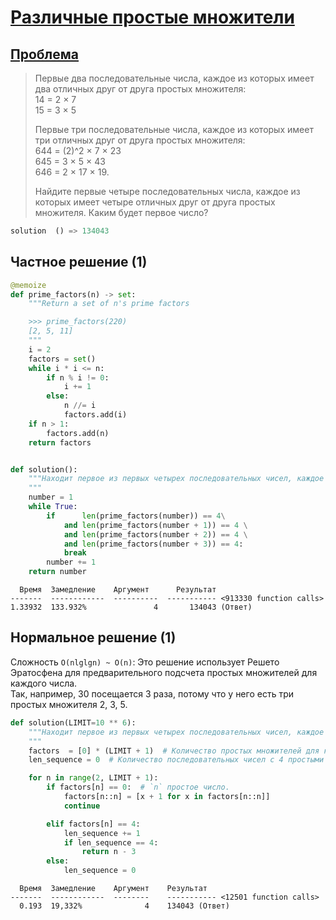 # [Различные простые множители](TODO)

                   
## [Проблема](https://euler.jakumo.org/problems/view/47.html)


>Первые два последовательные числа, каждое из которых имеет два отличных друг от друга простых множителя:
><br>14 = 2 × 7
><br>15 = 3 × 5
>
>Первые три последовательные числа, каждое из которых имеет три отличных друг от друга простых множителя:
><br>644 = (2)^2 × 7 × 23
><br>645 = 3 × 5 × 43
><br>646 = 2 × 17 × 19.
>
>Найдите первые четыре последовательных числа, каждое из которых имеет четыре отличных друг от друга простых множителя. Каким будет первое число?                   

``` python
solution  () => 134043
```

## Частное решение (1)

```python
@memoize
def prime_factors(n) -> set:
    """Return a set of n's prime factors

    >>> prime_factors(220)
    [2, 5, 11]
    """
    i = 2
    factors = set()
    while i * i <= n:
        if n % i != 0:
            i += 1
        else:
            n //= i
            factors.add(i)
    if n > 1:
        factors.add(n)
    return factors


def solution():
    """Находит первое из первых четырех последовательных чисел, каждое из которых имеет четыре отличных друг от друга простых множителя.
    """
    number = 1
    while True:
        if      len(prime_factors(number)) == 4\
            and len(prime_factors(number + 1)) == 4 \
            and len(prime_factors(number + 2)) == 4 \
            and len(prime_factors(number + 3)) == 4:
            break
        number += 1
    return number
```
```text
  Время  Замедление    Аргумент      Результат
-------  ------------  ----------  ----------- <913330 function calls>
1.33932  133.932%               4       134043 (Ответ)
```

## Нормальное решение (1)

Сложность `O(nlg⁡lg⁡n) ~ O(n)`:
Это решение использует Решето Эратосфена для предварительного подсчета простых множителей для каждого числа.
<br>Так, например, 30 посещается 3 раза, потому что у него есть три простых множителя 2, 3, 5.



```python
def solution(LIMIT=10 ** 6):
    """Находит первое из первых четырех последовательных чисел, каждое из которых имеет четыре отличных друг от друга простых множителя.
    """
    factors  = [0] * (LIMIT + 1)  # Количество простых множителей для каждого числа
    len_sequence = 0  # Количество последовательных чисел с 4 простыми множителями

    for n in range(2, LIMIT + 1):
        if factors[n] == 0:  # `n` простое число.
            factors[n::n] = [x + 1 for x in factors[n::n]]
            continue

        elif factors[n] == 4:
            len_sequence += 1
            if len_sequence == 4:
                return n - 3
        else:
            len_sequence = 0
```
```text
  Время  Замедление    Аргумент    Результат
-------  ------------  --------    ----------- <12501 function calls>
  0.193  19,332%              4    134043 (Ответ)
```